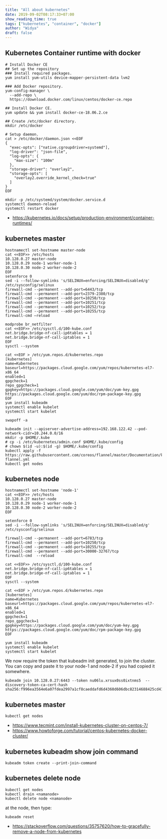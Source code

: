 ```yaml
---
title: "All about kubernetes"
date: 2019-09-02T08:17:33+07:00
show_reading_time: true
tags: ["kubernetes", "container", "docker"]
author: "Widya"
draft: false
---
```


## Kubernetes Container runtime with docker

```
# Install Docker CE
## Set up the repository
### Install required packages.
yum install yum-utils device-mapper-persistent-data lvm2

### Add Docker repository.
yum-config-manager \
  --add-repo \
  https://download.docker.com/linux/centos/docker-ce.repo

## Install Docker CE.
yum update && yum install docker-ce-18.06.2.ce

## Create /etc/docker directory.
mkdir /etc/docker

# Setup daemon.
cat > /etc/docker/daemon.json <<EOF
{
  "exec-opts": ["native.cgroupdriver=systemd"],
  "log-driver": "json-file",
  "log-opts": {
    "max-size": "100m"
  },
  "storage-driver": "overlay2",
  "storage-opts": [
    "overlay2.override_kernel_check=true"
  ]
}
EOF

mkdir -p /etc/systemd/system/docker.service.d
systemctl daemon-reload
systemctl restart docker
```

* https://kubernetes.io/docs/setup/production-environment/container-runtimes/

## kubernetes master
```
hostnamectl set-hostname master-node
cat <<EOF>> /etc/hosts
10.128.0.27 master-node
10.128.0.29 node-1 worker-node-1
10.128.0.30 node-2 worker-node-2
EOF
setenforce 0
sed -i --follow-symlinks 's/SELINUX=enforcing/SELINUX=disabled/g' /etc/sysconfig/selinux
firewall-cmd --permanent --add-port=6443/tcp
firewall-cmd --permanent --add-port=2379-2380/tcp
firewall-cmd --permanent --add-port=10250/tcp
firewall-cmd --permanent --add-port=10251/tcp
firewall-cmd --permanent --add-port=10252/tcp
firewall-cmd --permanent --add-port=10255/tcp
firewall-cmd –reload

modprobe br_netfilter
cat <<EOF>> /etc/sysctl.d/100-kube.conf
net.bridge.bridge-nf-call-ip6tables = 1
net.bridge.bridge-nf-call-iptables = 1
EOF
sysctl --system

cat <<EOF > /etc/yum.repos.d/kubernetes.repo
[kubernetes]
name=Kubernetes
baseurl=https://packages.cloud.google.com/yum/repos/kubernetes-el7-x86_64
enabled=1
gpgcheck=1
repo_gpgcheck=1
gpgkey=https://packages.cloud.google.com/yum/doc/yum-key.gpg https://packages.cloud.google.com/yum/doc/rpm-package-key.gpg
EOF
yum install kubeadm
systemctl enable kubelet
systemctl start kubelet

swapoff -a

kubeadm init --apiserver-advertise-address=192.168.122.42 --pod-network-cidr=10.244.0.0/16
mkdir -p $HOME/.kube
# cp -i /etc/kubernetes/admin.conf $HOME/.kube/config
# chown $(id -u):$(id -g) $HOME/.kube/config
kubectl apply -f https://raw.githubusercontent.com/coreos/flannel/master/Documentation/kube-flannel.yml
kubectl get nodes
```

## kubernetes node

```
hostnamectl set-hostname 'node-1'
cat <<EOF>> /etc/hosts
10.128.0.27 master-node
10.128.0.29 node-1 worker-node-1
10.128.0.30 node-2 worker-node-2
EOF

setenforce 0
sed -i --follow-symlinks 's/SELINUX=enforcing/SELINUX=disabled/g' /etc/sysconfig/selinux

firewall-cmd --permanent --add-port=6783/tcp
firewall-cmd --permanent --add-port=10250/tcp
firewall-cmd --permanent --add-port=10255/tcp
firewall-cmd --permanent --add-port=30000-32767/tcp
firewall-cmd  --reload

cat <<EOF>> /etc/sysctl.d/100-kube.conf
net.bridge.bridge-nf-call-ip6tables = 1
net.bridge.bridge-nf-call-iptables = 1
EOF
sysctl --system

cat <<EOF > /etc/yum.repos.d/kubernetes.repo
[kubernetes]
name=Kubernetes
baseurl=https://packages.cloud.google.com/yum/repos/kubernetes-el7-x86_64
enabled=1
gpgcheck=1
repo_gpgcheck=1
gpgkey=https://packages.cloud.google.com/yum/doc/yum-key.gpg https://packages.cloud.google.com/yum/doc/rpm-package-key.gpg
EOF

yum install kubeadm
systemctl enable kubelet
systemctl start kubelet
```

We now require the token that kubeadm init generated, to join the cluster. You can copy and paste it to your node-1 and node-2 if you had copied it somewhere.
```
kubeadm join 10.128.0.27:6443 --token nu06lu.xrsux0ss0ixtnms5  --discovery-token-ca-cert-hash sha256:f996ea3564e6a07fdea2997a1cf8caeddafd6d4360d606dbc82314688425cd41 
```

## kubernetes master
```
kubectl get nodes
```

* https://www.tecmint.com/install-kubernetes-cluster-on-centos-7/
* https://www.howtoforge.com/tutorial/centos-kubernetes-docker-cluster/

## kubernetes kubeadm show join command

```
kubeadm token create --print-join-command
```

## kubernetes delete node
```
kubectl get nodes
kubectl drain <namanode>
kubectl delete node <namanode>
```
at the node, then type:
```
kubeadm reset
```

* https://stackoverflow.com/questions/35757620/how-to-gracefully-remove-a-node-from-kubernetes


